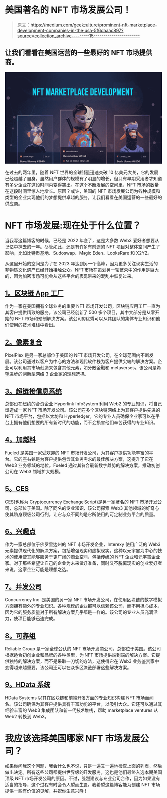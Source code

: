 # 美国著名的 NFT 市场发展公司！

> 原文：<https://medium.com/geekculture/prominent-nft-marketplace-development-companies-in-the-usa-5f6daaac897?source=collection_archive---------15----------------------->

## 让我们看看在美国运营的一些最好的 NFT 市场提供商。

![](img/cd5e5a2daaf2eee5ef9f440a8acf67f9.png)

在过去的两年里，随着 NFT 世界的全球销量迅速突破 10 亿美元大关，它的发展已经超越了自身。虽然用户群体的规模有了明显的增长，但只有早期采用者才知道有多少企业在这段时间内变得突出。在这个不断发展的空间里，NFT 市场的数量在这段时间里惊人地增长。原因？或许，美国的 NFT 市场发展公司为各种规模和类型的企业实现他们的梦想提供卓越的服务。让我们看看在美国运营的一些最好的供应商。

# NFT 市场发展:现在处于什么位置？

当我写这篇博客的时候，已经是 2022 年底了，这是大多数 Web3 爱好者想要从记忆中抹去的一年。尽管如此，还是有许多有前途的 NFT 项目对整体空间产生了影响，比如比特币基地、Sudoswap、Magic Eden、LooksRare 和 X2Y2。

从这里开始的空间是为了在 2023 年达到另一个高峰，因为更多关注现实生活的非物质文化遗产已经开始接触公众。NFT 市场在策划另一轮繁荣中的作用是巨大的，因为加密市场可能会从这些平台的表现带来的混乱中恢复过来。

## [1。区块链 App 工厂](https://bit.ly/3uRgRK8)

作为一家在美国拥有全球业务的重要 NFT 市场开发公司，区块链应用工厂一直为其客户提供精致的服务。该公司已经创新了 500 多个项目，其中大部分是从零开始的 NFT 市场和预制解决方案。该公司的优秀可以从其团队的集体专业知识和他们使用的技术堆栈中看出。

## [2。像素复合](https://pixelplex.io/)

PixelPlex 是另一家总部位于美国的 NFT 市场开发公司，在全球范围内不断发展。该公司通过以客户为中心的方法和现代软件栈为客户提供尖端的解决方案。企业可以利用其市场创造来包含其他元素，如分散金融和 metaverses。该公司是希望进步的创新型网络 3 企业家的理想选择。

## [3。超链接信息系统](https://www.hyperlinkinfosystem.com/)

总部设在纽约的合资企业 Hyperlink InfoSystem 利用 Web2 的专业知识，将自己塑造成一家 NFT 市场开发公司。该公司在多个区块链网络上为其客户提供先进的 NFT 市场平台，包括以太坊和 Hyperledger。它的专业人员确保企业家可以在平台上拥有他们想要的所有新时代的功能，而不会损害他们辛苦获得的专业知识。

## [4。加燃料](https://fueled.com/)

Fueled 是美国一家受欢迎的 NFT 市场开发公司，为其客户提供功能丰富的平台。它的座右铭是为客户提供包含其业务需求的最佳解决方案，这提升了它在 Web3 业务领域的地位。Fueled 通过其符合最新数字趋势的解决方案，推动初创公司在 Web3 领域扩大规模。

## [5。CES](https://www.cryptocurrencyexchangescript.com/)

CES(也称为 Cryptocurrency Exchange Script)是另一家著名的 NFT 市场开发公司，总部位于美国。除了同名的专业知识，该公司探索 Web3 其他领域的好奇心使其跻身顶级公司行列。让它与众不同的是它所使用的可定制业务平台的质量。

## [6。兴趣点](https://interexy.com/)

作为一家总部位于佛罗里达州的 NFT 市场开发企业，Interexy 使用广泛的 Web3 元素提供现代化的解决方案，包括增强现实和虚拟现实。这种以元宇宙为中心的技术的使用使其能够服务于更广阔的商业空间，包括传统的 NFT 企业和元宇宙企业家。对于那些希望让自己的企业为未来做好准备，同时又不脱离现实的创业爱好者来说，这家企业可能是理想之选。

## [7。并发公司](https://www.concurrency.com/)

Concurrency Inc .是美国的另一家 NFT 市场开发公司，在使用区块链的数字模拟方面拥有额外的专业知识。各种规模的企业都可以信赖该公司，而不用担心成本，因为它的服务质量对于所有解决方案几乎都是一样的。该公司的专业人员充满活力，使项目能够迅速完成。

## [8。可靠组](https://www.reliablegroup.com/)

Reliable Group 是一家全球公认的 NFT 市场开发商公司，总部位于美国。该公司根据适合初创企业和品牌的各种类型，为 NFT 市场提供端到端的解决方案。它提供独特的解决方案，而不是采取一刀切的方法，这使得它在 Web3 业务鉴赏家中变得越来越重要。该公司还可以在众多区块链部署这些解决方案。

## [9。HData 系统](https://www.hdatasystems.com/)

HData Systems 以其在区块链和前端开发方面的专业知识构建 NFT 市场而闻名。该公司确保为其客户提供具有丰富功能的平台，以吸引大众。它还可以通过其经验丰富的 Web3 集成团队和新一代技术堆栈，帮助 marketplace ventures 从 Web2 转换到 Web3。

# 我应该选择美国哪家 NFT 市场发展公司？

如果你问我这个问题，我会什么也不说，只是一遍又一遍地检查上面的列表，然后做出决定。所有这些公司都提供世界级的开发服务，这也是他们最终入选本期美国顶级 NFT 市场开发公司的原因。不过，强烈建议与专业公司合作，因为如果没有适当的指导，这个过程有时会令人望而生畏。我希望这篇博客能为创建 NFT 市场提供一些有价值的见解，并祝你生意兴隆！